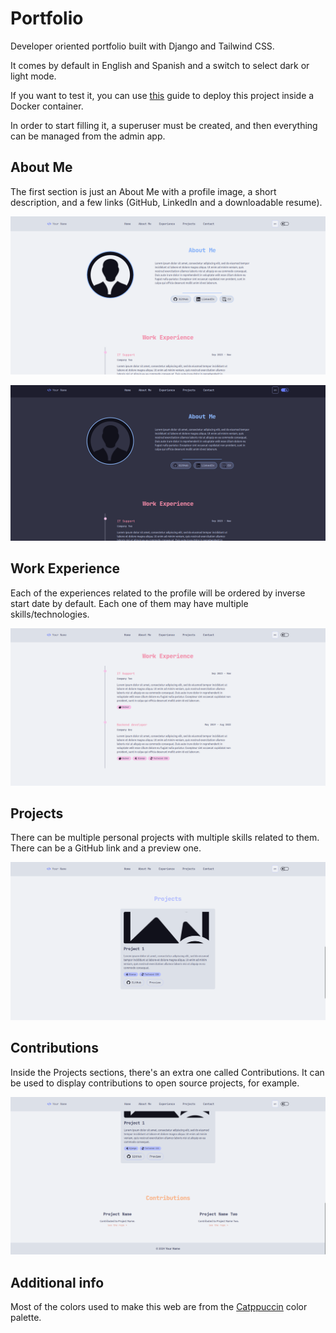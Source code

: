 # Portfolio

Developer oriented portfolio built with Django and Tailwind CSS.

It comes by default in English and Spanish and a switch to select dark or light mode.

If you want to test it, you can use [this](https://github.com/caferven/django-docker-utils) guide to deploy this project inside a Docker container.

In order to start filling it, a superuser must be created, and then everything can be managed from the admin app.


## About Me

The first section is just an About Me with a profile image, a short description, and a few links (GitHub, LinkedIn and a downloadable resume).

![light mode about](https://github.com/caferven/portfolio/blob/main/readme/light-mode-about-me.png)

![dark mode about](https://github.com/caferven/portfolio/blob/main/readme/dark-mode-about-me.png)


## Work Experience

Each of the experiences related to the profile will be ordered by inverse start date by default. Each one of them may have multiple skills/technologies.

![work experiences](https://github.com/caferven/portfolio/blob/main/readme/work-experience.png)


## Projects

There can be multiple personal projects with multiple skills related to them. There can be a GitHub link and a preview one.

![projects](https://github.com/caferven/portfolio/blob/main/readme/projects.png)


## Contributions

Inside the Projects sections, there's an extra one called Contributions. It can be used to display contributions to open source projects, for example.

![contributions](https://github.com/caferven/portfolio/blob/main/readme/contributions.png)


## Additional info

Most of the colors used to make this web are from the [Catppuccin](https://catppuccin.com/palette) color palette.
